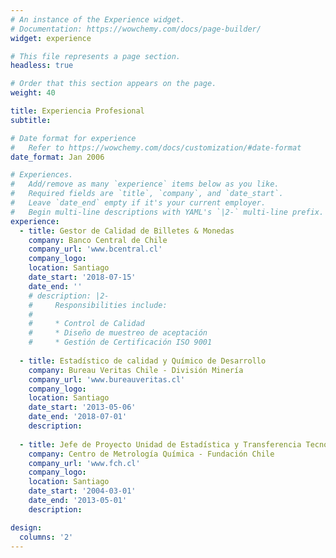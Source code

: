```yaml
---
# An instance of the Experience widget.
# Documentation: https://wowchemy.com/docs/page-builder/
widget: experience

# This file represents a page section.
headless: true

# Order that this section appears on the page.
weight: 40

title: Experiencia Profesional
subtitle:

# Date format for experience
#   Refer to https://wowchemy.com/docs/customization/#date-format
date_format: Jan 2006

# Experiences.
#   Add/remove as many `experience` items below as you like.
#   Required fields are `title`, `company`, and `date_start`.
#   Leave `date_end` empty if it's your current employer.
#   Begin multi-line descriptions with YAML's `|2-` multi-line prefix.
experience:
  - title: Gestor de Calidad de Billetes & Monedas
    company: Banco Central de Chile
    company_url: 'www.bcentral.cl'
    company_logo:
    location: Santiago
    date_start: '2018-07-15'
    date_end: ''
    # description: |2-
    #     Responsibilities include:
    #     
    #     * Control de Calidad
    #     * Diseño de muestreo de aceptación
    #     * Gestión de Certificación ISO 9001
        
  - title: Estadístico de calidad y Químico de Desarrollo
    company: Bureau Veritas Chile - División Minería
    company_url: 'www.bureauveritas.cl'
    company_logo:
    location: Santiago
    date_start: '2013-05-06'
    date_end: '2018-07-01'
    description:
    
  - title: Jefe de Proyecto Unidad de Estadística y Transferencia Tecnológica
    company: Centro de Metrología Química - Fundación Chile
    company_url: 'www.fch.cl'
    company_logo:
    location: Santiago
    date_start: '2004-03-01'
    date_end: '2013-05-01'
    description: 

design:
  columns: '2'
---
```

